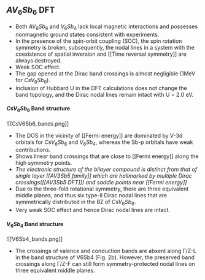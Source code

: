 ## $AV_6Sb_6$ DFT
- Both $AV_6Sb_6$ and $V_6Sb_4$ lack local magnetic interactions and possesses nonmagnetic ground states consistent with experiments. 
- In the presence of the spin-orbit coupling (SOC), the spin rotation symmetry is broken, subsequently, the nodal lines in a system with the coexistence of spatial inversion and [[Time reversal symmetry]] are always destroyed.
- Weak SOC effect.
- The gap opened at the Dirac band crossings is almost negligible (1MeV for $CsV_6Sb_6$). 
- Inclusion of Hubbard U in the DFT calculations does not change the band topology, and the Dirac nodal lines remain intact with U = 2.0 eV.

#### $CsV_6Sb_6$ Band structure 
![[CsV6Sb6_bands.png]]
- The DOS in the vicinity of [[Fermi energy]] are dominated by V-3d orbitals for $CsV_6Sb_6$ and $V_6Sb_4$, whereas the Sb-p orbitals have weak contributions. 
- Shows linear band crossings that are close to [[Fermi energy]] along the high symmetry points. 
- *The electronic structure of the bilayer compound is distinct from that of single layer [[AV3Sb5 family]] which are hallmarked by multiple Dirac crossings([[AV3Sb5 DFT]]) and saddle points near [[Fermi energy]]*
- Due to the three-fold rotational symmetry, there are three equivalent middle planes, and thus six type-II Dirac nodal lines that are symmetrically distributed in the BZ of $CsV_6Sb_6$.
- Very weak SOC effect and hence Dirac nodal lines are intact. 

#### $V_6Sb_4$ Band structure 

![[V6Sb4_bands.png]]
-  The crossings of valence and conduction bands are absent along Γ/Z-L in the band structure of V6Sb4 (Fig. 2b). However, the preserved band crossings along Γ/Z-F can still form symmetry-protected nodal lines on three equivalent middle planes. 

